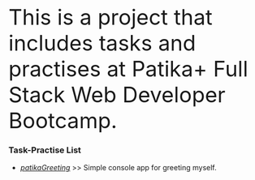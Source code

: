 <span style="font-size:3.0em;">This is a project that includes tasks and practises at Patika+ Full Stack Web Developer Bootcamp.</span> 

### Task-Practise List
- [_patikaGreeting_](https://github.com/Chessfull/patikaGreeting/blob/main/patikaGreeting.cs) >> Simple console app for greeting myself.


